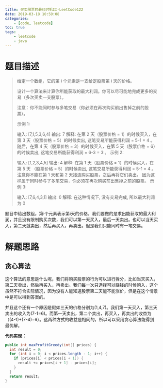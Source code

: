 ```yaml
---
title: 买卖股票的最佳时机II-LeetCode122
date: 2019-03-18 10:50:08
categories: 
	- [code, leetcode]
toc: true
tags: 
	- leetcode
	- java
---
```


# 题目描述

> 给定一个数组，它的第 i 个元素是一支给定股票第 i 天的价格。
>
> 设计一个算法来计算你所能获取的最大利润。你可以尽可能地完成更多的交易（多次买卖一支股票）。
>
> 注意：你不能同时参与多笔交易（你必须在再次购买前出售掉之前的股票）。
>
> 示例 1:
>
> 输入: [7,1,5,3,6,4]
> 输出: 7
> 解释: 在第 2 天（股票价格 = 1）的时候买入，在第 3 天（股票价格 = 5）的时候卖出, 这笔交易所能获得利润 = 5-1 = 4 。
>      随后，在第 4 天（股票价格 = 3）的时候买入，在第 5 天（股票价格 = 6）的时候卖出, 这笔交易所能获得利润 = 6-3 = 3 。
> 示例 2:
>
> 输入: [1,2,3,4,5]
> 输出: 4
> 解释: 在第 1 天（股票价格 = 1）的时候买入，在第 5 天 （股票价格 = 5）的时候卖出, 这笔交易所能获得利润 = 5-1 = 4 。
>      注意你不能在第 1 天和第 2 天接连购买股票，之后再将它们卖出。
>      因为这样属于同时参与了多笔交易，你必须在再次购买前出售掉之前的股票。
> 示例 3:
>
> 输入: [7,6,4,3,1]
> 输出: 0
> 解释: 在这种情况下, 没有交易完成, 所以最大利润为 0

题目中给出数组，第i个元素表示第i天的价格，我们要做的是求出能获取的最大利润，并且没有限制购买次数，我们可以第一天买入，最后一天卖出。也可以当天买入，第二天就卖出，然后再买入，再卖出。但是我们只能同时有一笔交易。

<!--more-->

# 解题思路

## 贪心算法

这个算法的意思是什么呢，我们将购买股票的行为可以进行拆分，比如当天买入，第二天卖出，然后再买入，再卖出。我们每一次只选择可以赚钱的时候购入，这个虽然不符合实际情况，因为没有人能知道股票第二天能不能涨价，但是在这个情景中是可以得到答案的。

并且这个还有一个原因是假如三天的价格分别为(1,4,7)。我们第一天买入，第三天卖出的收入为(7-1=6)。而第一天卖出，第二个卖出，再买入，再卖出的收益为（(4-1)+(7-4)=6）。这两种方式的收益是相同的，所以可以采用贪心算法能得到最优解。

**代码实现：**

```java
public int maxProfitGreedy(int[] prices) {
  int result = 0;
  for (int i = 0; i < prices.length - 1; i++) {
    if (prices[i] < prices[i + 1]) {
      result += prices[i + 1] - prices[i];
    }
  }
  return result;
}
```


